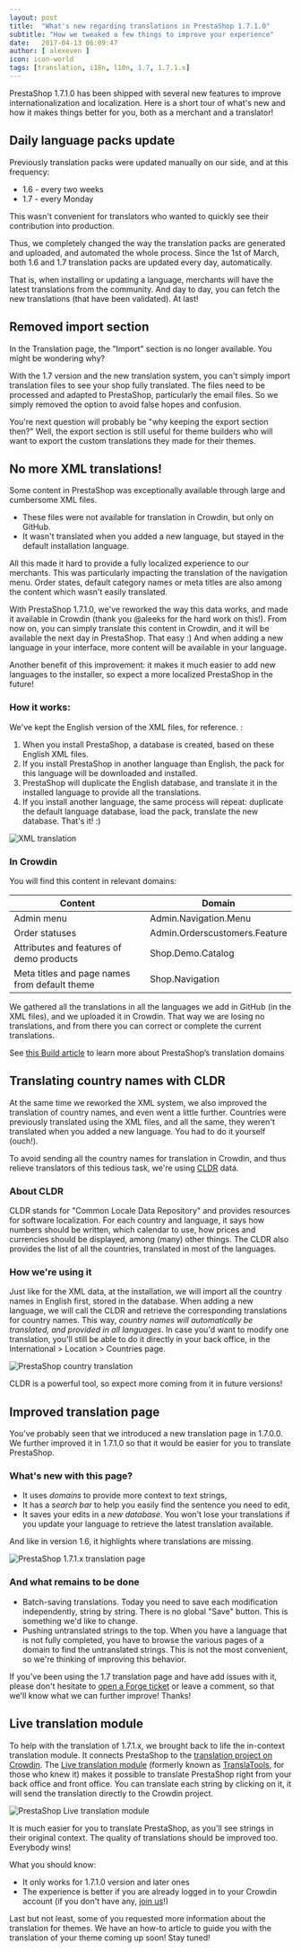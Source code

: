 ```yaml
---
layout: post
title:  "What's new regarding translations in PrestaShop 1.7.1.O"
subtitle: "How we tweaked a few things to improve your experience"
date:   2017-04-13 06:09:47
author: [ alexeven ]
icon: icon-world
tags: [translation, i18n, l10n, 1.7, 1.7.1.x]
---
```


PrestaShop 1.7.1.0 has been shipped with several new features to improve internationalization and localization. Here is a short tour of what's new and how it makes things better for you, both as a merchant and a translator!


## Daily language packs update

Previously translation packs were updated manually on our side, and at this frequency:

* 1.6 - every two weeks
* 1.7 - every Monday

This wasn't convenient for translators who wanted to quickly see their contribution into production.

Thus, we completely changed the way the translation packs are generated and uploaded, and automated the whole process. Since the 1st of March, both 1.6 and 1.7 translation packs are updated every day, automatically.

That is, when installing or updating a language, merchants will have the latest translations from the community. And day to day, you can fetch the new translations (that have been validated). At last!

## Removed import section

In the Translation page, the "Import" section is no longer available. You might be wondering why?

With the 1.7 version and the new translation system, you can't simply import translation files to see your shop fully translated. The files need to be processed and adapted to PrestaShop, particularly the email files. So we simply removed the option to avoid false hopes and confusion.

You're next question will probably be "why keeping the export section then?" Well, the export section is still useful for theme builders who will want to export the custom translations they made for their themes.


## No more XML translations!

Some content in PrestaShop was exceptionally available through large and cumbersome XML files.

* These files were not available for translation in Crowdin, but only on GitHub.
* It wasn't translated when you added a new language, but stayed in the default installation language.

All this made it hard to provide a fully localized experience to our merchants. This was particularly impacting the translation of the navigation menu. Order states, default category names or meta titles are also among the content which wasn't easily translated.

With PrestaShop 1.7.1.0, we've reworked the way this data works, and made it available in Crowdin (thank you @aleeks for the hard work on this!).
From now on, you can simply translate this content in Crowdin, and it will be available the next day in PrestaShop. That easy :)
And when adding a new language in your interface, more content will be available in your language.

Another benefit of this improvement: it makes it much easier to add new languages to the installer, so expect a more localized PrestaShop in the future!

### How it works:

We've kept the English version of the XML files, for reference. :

1. When you install PrestaShop, a database is created, based on these English XML files.
2. If you install PrestaShop in another language than English, the pack for this language will be downloaded and installed.
3. PrestaShop will duplicate the English database, and translate it in the installed language to provide all the translations.
4. If you install another language, the same process will repeat: duplicate the default language database, load the pack, translate the new database. That's it! :)

![XML translation](/assets/images/2017/03/Build_XML_translation.png)

### In Crowdin

You will find this content in relevant domains:

| Content | Domain |
| ---------- | -------- |
| Admin menu | Admin.Navigation.Menu |
| Order statuses | Admin.Orderscustomers.Feature |
| Attributes and features of demo products | Shop.Demo.Catalog |
| Meta titles and page names from default theme | Shop.Navigation|

We gathered all the translations in all the languages we add in GitHub (in the XML files), and we uploaded it in Crowdin. That way we are losing no translations, and from there you can correct or complete the current translations.

See [this Build article](http://build.prestashop.com/news/new-translation-system-prestashop-17/#what-is-a-domain-and-how-to-code-strings) to learn more about PrestaShop’s translation domains


## Translating country names with CLDR

At the same time we reworked the XML system, we also improved the translation of country names, and even went a little further. Countries were previously translated using the XML files, and all the same, they weren't translated when you added a new language. You had to do it yourself (ouch!).

To avoid sending all the country names for translation in Crowdin, and thus relieve translators of this tedious task, we're using [CLDR](http://cldr.unicode.org/) data.

###  About CLDR

CLDR stands for "Common Locale Data Repository" and provides resources for software localization. For each country and language, it says how numbers should be written, which calendar to use, how prices and currencies should be displayed, among (many) other things. The CLDR also provides the list of all the countries, translated in most of the languages.

###  How we're using it

Just like for the XML data, at the installation, we will import all the country names in English first, stored in the database.
When adding a new language, we will call the CLDR and retrieve the corresponding translations for country names. This way, *country names will automatically be translated, and provided in all languages*.
In case you'd want to modify one translation, you'll still be able to do it directly in your back office, in the International > Location > Countries page.

![PrestaShop country translation](/assets/images/2017/03/Build_171_country_translation.png)

CLDR is a powerful tool, so expect more coming from it in future versions!


## Improved translation page

You've probably seen that we introduced a new translation page in 1.7.0.0. We further improved it in 1.7.1.0 so that it would be easier for you to translate PrestaShop.

### What's new with this page?

* It uses *domains* to provide more context to text strings,
* It has a *search bar* to help you easily find the sentence you need to edit,
* It saves your edits in a *new database*. You won't lose your translations if you update your language to retrieve the latest translation available.

And like in version 1.6, it highlights where translations are missing.

![PrestaShop 1.7.1.x translation page](/assets/images/2017/03/Build_translation_page.png)

### And what remains to be done

* Batch-saving translations. Today you need to save each modification independently, string by string. There is no global "Save" button. This is something we'd like to change.
* Pushing untranslated strings to the top. When you have a language that is not fully completed, you have to browse the various pages of a domain to find the untranslated strings. This is not the most convenient, so we're thinking of improving this behavior.

If you've been using the 1.7 translation page and have add issues with it, please don't hesitate to [open a Forge ticket](http://forge.prestashop.com/) or leave a comment, so that we'll know what we can further improve! Thanks!


## Live translation module

To help with the translation of 1.7.1.x, we brought back to life the in-context translation module. It connects PrestaShop to the [translation project on Crowdin](https://crowdin.com/project/prestashop-official).
The [Live translation module](https://github.com/PrestaShop/ps_livetranslation) (formerly known as [TranslaTools](https://github.com/PrestaShop/translatools), for those who knew it) makes it possible to translate PrestaShop right from your back office and front office. You can translate each string by clicking on it, it will send the translation directly to the Crowdin project.

![PrestaShop Live translation module](/assets/images/2017/04/Live_translation.png)

It is much easier for you to translate PrestaShop, as you'll see strings in their original context. The quality of translations should be improved too. Everybody wins!

What you should know:

* It only works for 1.7.1.0 version and later ones
* The experience is better if you are already logged in to your Crowdin account (if you don't have any, [join us](https://crowdin.net/project/prestashop-official)!)

Last but not least, some of you requested more information about the translation for themes. We have an how-to article to guide you with the translation of your theme coming up soon! Stay tuned!


